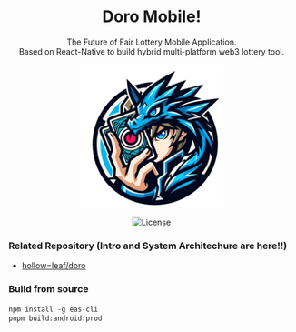 <div align="center">
<h1>Doro Mobile!</h1>

<p> The Future of Fair Lottery Mobile Application.</br> Based on React-Native to build hybrid multi-platform web3 lottery tool.</p>

<img src="./assets/images/Doro.png" width="50%" height="50%"></img>

[![License](https://img.shields.io/badge/License-Apache_2.0-blue.svg)](./LICENSE)
</div>

### Related Repository (Intro and System Architechure are here!!)
- [hollow=leaf/doro](https://github.com/hollow-leaf/doro)

### Build from source
```
npm install -g eas-cli
pnpm build:android:prod
```
